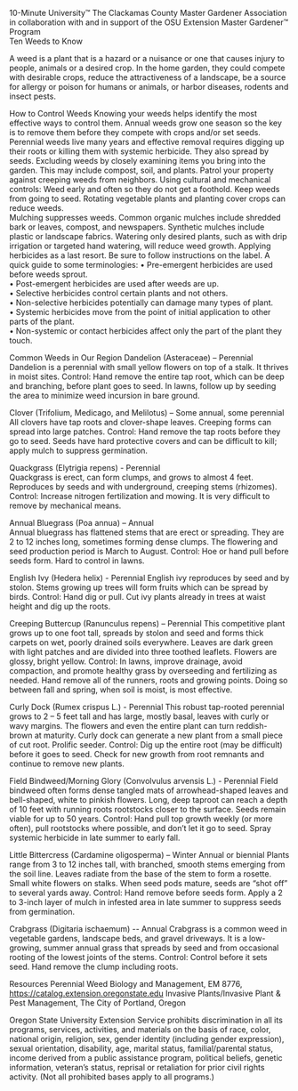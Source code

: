 

10-Minute University™ 
The Clackamas County Master Gardener Association in collaboration with and in support of 
the OSU Extension Master Gardener™ Program   
Ten Weeds to Know 
 
A weed is a plant that is a hazard or a nuisance or one that causes injury to people, animals or a desired crop. 
In the home garden, they could compete with desirable crops, reduce the attractiveness of a landscape, be a 
source for allergy or poison for humans or animals, or harbor diseases, rodents and insect pests. 
 
How to Control Weeds 
Knowing your weeds helps identify the most effective ways to control them. Annual weeds grow one season 
so the key is to remove them before they compete with crops and/or set seeds. Perennial weeds live many 
years and effective removal requires digging up their roots or killing them with systemic herbicide. They also 
spread by seeds. 
Excluding weeds by closely examining items you bring into the garden. This may include compost, soil, and 
plants.  Patrol your property against creeping weeds from neighbors. 
Using cultural and mechanical controls: Weed early and often so they do not get a foothold. Keep weeds 
from going to seed.  Rotating vegetable plants and planting cover crops can reduce weeds.  
Mulching suppresses weeds. Common organic mulches include shredded bark or leaves, compost, and 
newspapers. Synthetic mulches include plastic or landscape fabrics. 
Watering only desired plants, such as with drip irrigation or targeted hand watering, will reduce weed 
growth. 
Applying herbicides as a last resort.  Be sure to follow instructions on the label.  A quick guide to some 
terminologies: 
• Pre-emergent herbicides are used before weeds sprout.   
• Post-emergent herbicides are used after weeds are up.   
• Selective herbicides control certain plants and not others.   
• Non-selective herbicides potentially can damage many types of plant.   
• Systemic herbicides move from the point of initial application to other parts of the plant.  
• Non-systemic or contact herbicides affect only the part of the plant they touch.   
 
Common Weeds in Our Region 
Dandelion (Asteraceae) – Perennial   
Dandelion is a perennial with small yellow flowers on top of a stalk. It thrives in moist sites.  Control: Hand 
remove the entire tap root, which can be deep and branching, before plant goes to seed. In lawns, follow up 
by seeding the area to minimize weed incursion in bare ground.  
 
Clover (Trifolium, Medicago, and Melilotus) – Some annual, some perennial 
All clovers have tap roots and clover-shape leaves. Creeping forms can spread into large patches.  Control: 
Hand remove the tap roots before they go to seed. Seeds have hard protective covers and can be difficult to 
kill; apply mulch to suppress germination. 
 
Quackgrass (Elytrigia repens) - Perennial  
Quackgrass is erect, can form clumps, and grows to almost 4 feet. Reproduces by seeds and with 
underground, creeping stems (rhizomes). Control: Increase nitrogen fertilization and mowing.  It is very 
difficult to remove by mechanical means.   
 
 

 
Annual Bluegrass (Poa annua) – Annual  
Annual bluegrass has flattened stems that are erect or spreading.  They are 2 to 12 inches long, sometimes 
forming dense clumps.  The flowering and seed production period is March to August.  Control: Hoe or hand 
pull before seeds form. Hard to control in lawns.  
 
English Ivy (Hedera helix) - Perennial 
English ivy reproduces by seed and by stolon. Stems growing up trees will form fruits which can be spread by 
birds. Control: Hand dig or pull. Cut ivy plants already in trees at waist height and dig up the roots.  
 
Creeping Buttercup (Ranunculus repens) – Perennial 
This competitive plant grows up to one foot tall, spreads by stolon and seed and forms thick carpets on wet, 
poorly drained soils everywhere. Leaves are dark green with light patches and are divided into three toothed 
leaflets. Flowers are glossy, bright yellow.  Control:  In lawns, improve drainage, avoid compaction, and 
promote healthy grass by overseeding and fertilizing as needed. Hand remove all of the runners, roots and 
growing points. Doing so between fall and spring, when soil is moist, is most effective.   
 
Curly Dock (Rumex crispus L.) - Perennial 
This robust tap-rooted perennial grows to 2 – 5 feet tall and has large, mostly basal, leaves with curly or wavy 
margins. The flowers and even the entire plant can turn reddish-brown at maturity.  Curly dock can generate 
a new plant from a small piece of cut root. Prolific seeder. Control: Dig up the entire root (may be difficult) 
before it goes to seed. Check for new growth from root remnants and continue to remove new plants. 
 
Field Bindweed/Morning Glory (Convolvulus arvensis L.) - Perennial 
Field bindweed often forms dense tangled mats of arrowhead-shaped leaves and bell-shaped, white to 
pinkish flowers. Long, deep taproot can reach a depth of 10 feet with running roots rootstocks closer to the 
surface.  Seeds remain viable for up to 50 years. Control: Hand pull top growth weekly (or more often), pull 
rootstocks where possible,  and don’t let it go to seed. Spray systemic herbicide in late summer to early fall. 
 
Little Bittercress (Cardamine oligosperma) – Winter Annual or biennial 
Plants range from 3 to 12 inches tall, with branched, smooth stems emerging from the soil line. Leaves 
radiate from the base of the stem to form a rosette. Small white flowers on stalks. When seed pods mature, 
seeds are “shot off” to several yards away. Control: Hand remove before seeds form.  Apply a 2 to 3-inch 
layer of mulch in infested area in late summer to suppress seeds from germination.  
 
Crabgrass (Digitaria ischaemum) -- Annual 
Crabgrass is a common weed in vegetable gardens, landscape beds, and gravel driveways.  It is a low-
growing, summer annual grass that spreads by seed and from occasional rooting of the lowest joints of the 
stems. Control: Control before it sets seed. Hand remove the clump including roots.   
 
Resources 
Perennial Weed Biology and Management, EM 8776, https://catalog.extension.oregonstate.edu 
Invasive Plants/Invasive Plant & Pest Management, The City of Portland, Oregon 
 
Oregon State University Extension Service prohibits discrimination in all its programs, services, activities, and materials on the basis 
of race, color, national origin, religion, sex, gender identity (including gender expression), sexual orientation, disability, age, marital 
status, familial/parental status, income derived from a public assistance program, political beliefs, genetic information, veteran’s 
status, reprisal or retaliation for prior civil rights activity. (Not all prohibited bases apply to all programs.) 
 